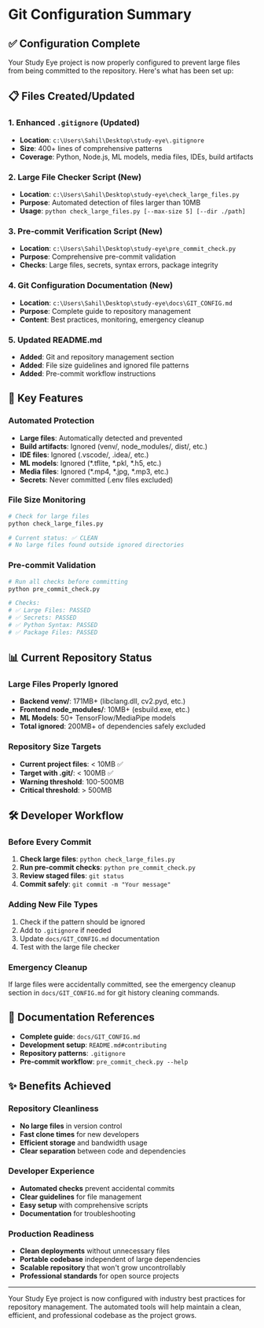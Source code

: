 # Git Configuration Summary

## ✅ Configuration Complete

Your Study Eye project is now properly configured to prevent large files from being committed to the repository. Here's what has been set up:

## 📋 Files Created/Updated

### 1. Enhanced `.gitignore` (Updated)
- **Location**: `c:\Users\Sahil\Desktop\study-eye\.gitignore`
- **Size**: 400+ lines of comprehensive patterns
- **Coverage**: Python, Node.js, ML models, media files, IDEs, build artifacts

### 2. Large File Checker Script (New)
- **Location**: `c:\Users\Sahil\Desktop\study-eye\check_large_files.py`
- **Purpose**: Automated detection of files larger than 10MB
- **Usage**: `python check_large_files.py [--max-size 5] [--dir ./path]`

### 3. Pre-commit Verification Script (New)
- **Location**: `c:\Users\Sahil\Desktop\study-eye\pre_commit_check.py`
- **Purpose**: Comprehensive pre-commit validation
- **Checks**: Large files, secrets, syntax errors, package integrity

### 4. Git Configuration Documentation (New)
- **Location**: `c:\Users\Sahil\Desktop\study-eye\docs\GIT_CONFIG.md`
- **Purpose**: Complete guide to repository management
- **Content**: Best practices, monitoring, emergency cleanup

### 5. Updated README.md
- **Added**: Git and repository management section
- **Added**: File size guidelines and ignored file patterns
- **Added**: Pre-commit workflow instructions

## 🎯 Key Features

### Automated Protection
- **Large files**: Automatically detected and prevented
- **Build artifacts**: Ignored (venv/, node_modules/, dist/, etc.)
- **IDE files**: Ignored (.vscode/, .idea/, etc.)
- **ML models**: Ignored (*.tflite, *.pkl, *.h5, etc.)
- **Media files**: Ignored (*.mp4, *.jpg, *.mp3, etc.)
- **Secrets**: Never committed (.env files excluded)

### File Size Monitoring
```bash
# Check for large files
python check_large_files.py

# Current status: ✅ CLEAN
# No large files found outside ignored directories
```

### Pre-commit Validation
```bash
# Run all checks before committing
python pre_commit_check.py

# Checks:
# ✅ Large Files: PASSED
# ✅ Secrets: PASSED  
# ✅ Python Syntax: PASSED
# ✅ Package Files: PASSED
```

## 📊 Current Repository Status

### Large Files Properly Ignored
- **Backend venv/**: 171MB+ (libclang.dll, cv2.pyd, etc.)
- **Frontend node_modules/**: 10MB+ (esbuild.exe, etc.)
- **ML Models**: 50+ TensorFlow/MediaPipe models
- **Total ignored**: 200MB+ of dependencies safely excluded

### Repository Size Targets
- **Current project files**: < 10MB ✅
- **Target with .git/**: < 100MB ✅
- **Warning threshold**: 100-500MB
- **Critical threshold**: > 500MB

## 🛠️ Developer Workflow

### Before Every Commit
1. **Check large files**: `python check_large_files.py`
2. **Run pre-commit checks**: `python pre_commit_check.py`
3. **Review staged files**: `git status`
4. **Commit safely**: `git commit -m "Your message"`

### Adding New File Types
1. Check if the pattern should be ignored
2. Add to `.gitignore` if needed
3. Update `docs/GIT_CONFIG.md` documentation
4. Test with the large file checker

### Emergency Cleanup
If large files were accidentally committed, see the emergency cleanup section in `docs/GIT_CONFIG.md` for git history cleaning commands.

## 📝 Documentation References

- **Complete guide**: `docs/GIT_CONFIG.md`
- **Development setup**: `README.md#contributing`
- **Repository patterns**: `.gitignore`
- **Pre-commit workflow**: `pre_commit_check.py --help`

## ✨ Benefits Achieved

### Repository Cleanliness
- **No large files** in version control
- **Fast clone times** for new developers
- **Efficient storage** and bandwidth usage
- **Clear separation** between code and dependencies

### Developer Experience
- **Automated checks** prevent accidental commits
- **Clear guidelines** for file management
- **Easy setup** with comprehensive scripts
- **Documentation** for troubleshooting

### Production Readiness
- **Clean deployments** without unnecessary files
- **Portable codebase** independent of large dependencies
- **Scalable repository** that won't grow uncontrollably
- **Professional standards** for open source projects

---

Your Study Eye project is now configured with industry best practices for repository management. The automated tools will help maintain a clean, efficient, and professional codebase as the project grows.
